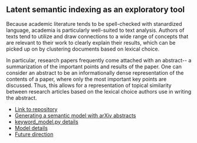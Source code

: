 ## Latent semantic indexing as an exploratory tool
Because academic literature tends to be spell-checked with stanardized language, academia is particularly well-suited to text analysis. Authors of texts tend to utilize and draw connections to a wide range of concepts that are relevant to their work to clearly explain their results, which can be picked up on by clustering documents based on lexical choice.

In particular, research papers frequently come attached with an abstract-- a summarization of the important points and results of the paper. One can consider an abstract to be an informationally dense representation of the contents of a paper, where only the most important key points are discussed. Thus, this allows for a representation of topical similarity between research articles based on the lexical choice authors use in writing the abstract.

- [Link to repository](https://github.com/kma32527/Naive-Researcher)
- [Generating a semantic model with arXiv abstracts](code_example.md)
- [keyword_model.py details](code.md)
- [Model details](model.md)
- [Future direction](future.md)
